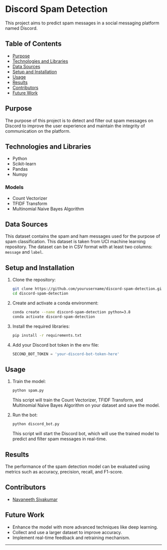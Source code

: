 # Discord Spam Detection

This project aims to predict spam messages in a social messaging platform named Discord.

## Table of Contents

- [Purpose](#purpose)
- [Technologies and Libraries](#technologies-and-libraries)
- [Data Sources](#data-sources)
- [Setup and Installation](#setup-and-installation)
- [Usage](#usage)
- [Results](#results)
- [Contributors](#contributors)
- [Future Work](#future-work)

## Purpose

The purpose of this project is to detect and filter out spam messages on Discord to improve the user experience and maintain the integrity of communication on the platform.

## Technologies and Libraries

- Python
- Scikit-learn
- Pandas
- Numpy

### Models

- Count Vectorizer
- TFIDF Transform
- Multinomial Naive Bayes Algorithm

## Data Sources

This dataset contains the spam and ham messages used for the purpose of spam classification. This dataset is taken from UCI machine learning repository. The dataset can be in CSV format with at least two columns: `message` and `label`.

## Setup and Installation

1. Clone the repository:

    ```bash
    git clone https://github.com/yourusername/discord-spam-detection.git
    cd discord-spam-detection
    ```

2. Create and activate a conda environment:

    ```bash
    conda create --name discord-spam-detection python=3.8
    conda activate discord-spam-detection
    ```

3. Install the required libraries:

    ```bash
    pip install -r requirements.txt
    ```

4. Add your Discord bot token in the env file:

    ```python
    SECOND_BOT_TOKEN = 'your-discord-bot-token-here'
    ```

## Usage

1. Train the model:

    ```bash
    python spam.py
    ```

    This script will train the Count Vectorizer, TFIDF Transform, and Multinomial Naive Bayes Algorithm on your dataset and save the model.

2. Run the bot:

    ```bash
    python discord_bot.py
    ```

    This script will start the Discord bot, which will use the trained model to predict and filter spam messages in real-time.

## Results

The performance of the spam detection model can be evaluated using metrics such as accuracy, precision, recall, and F1-score.

## Contributors

- [Navaneeth Sivakumar](https://github.com/Sivakumar-Navaneeth)

## Future Work

- Enhance the model with more advanced techniques like deep learning.
- Collect and use a larger dataset to improve accuracy.
- Implement real-time feedback and retraining mechanism.

---
